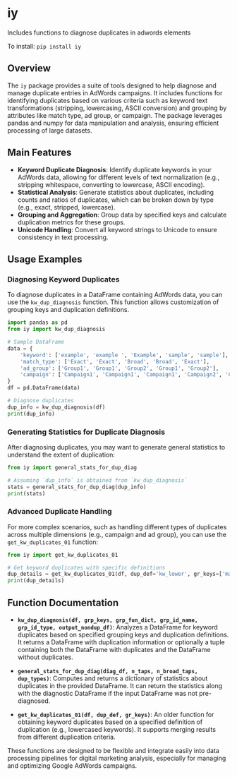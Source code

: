 # iy
Includes functions to diagnose duplicates in adwords elements

To install:	```pip install iy```

## Overview

The `iy` package provides a suite of tools designed to help diagnose and manage duplicate entries in AdWords campaigns. It includes functions for identifying duplicates based on various criteria such as keyword text transformations (stripping, lowercasing, ASCII conversion) and grouping by attributes like match type, ad group, or campaign. The package leverages pandas and numpy for data manipulation and analysis, ensuring efficient processing of large datasets.

## Main Features

- **Keyword Duplicate Diagnosis**: Identify duplicate keywords in your AdWords data, allowing for different levels of text normalization (e.g., stripping whitespace, converting to lowercase, ASCII encoding).
- **Statistical Analysis**: Generate statistics about duplicates, including counts and ratios of duplicates, which can be broken down by type (e.g., exact, stripped, lowercase).
- **Grouping and Aggregation**: Group data by specified keys and calculate duplication metrics for these groups.
- **Unicode Handling**: Convert all keyword strings to Unicode to ensure consistency in text processing.

## Usage Examples

### Diagnosing Keyword Duplicates

To diagnose duplicates in a DataFrame containing AdWords data, you can use the `kw_dup_diagnosis` function. This function allows customization of grouping keys and duplication definitions.

```python
import pandas as pd
from iy import kw_dup_diagnosis

# Sample DataFrame
data = {
    'keyword': ['example', 'example ', 'Example', 'sample', 'sample'],
    'match_type': ['Exact', 'Exact', 'Broad', 'Broad', 'Exact'],
    'ad_group': ['Group1', 'Group1', 'Group2', 'Group1', 'Group2'],
    'campaign': ['Campaign1', 'Campaign1', 'Campaign1', 'Campaign2', 'Campaign2']
}
df = pd.DataFrame(data)

# Diagnose duplicates
dup_info = kw_dup_diagnosis(df)
print(dup_info)
```

### Generating Statistics for Duplicate Diagnosis

After diagnosing duplicates, you may want to generate general statistics to understand the extent of duplication:

```python
from iy import general_stats_for_dup_diag

# Assuming `dup_info` is obtained from `kw_dup_diagnosis`
stats = general_stats_for_dup_diag(dup_info)
print(stats)
```

### Advanced Duplicate Handling

For more complex scenarios, such as handling different types of duplicates across multiple dimensions (e.g., campaign and ad group), you can use the `get_kw_duplicates_01` function:

```python
from iy import get_kw_duplicates_01

# Get keyword duplicates with specific definitions
dup_details = get_kw_duplicates_01(df, dup_def='kw_lower', gr_keys=['match_type', 'ad_group', 'campaign'])
print(dup_details)
```

## Function Documentation

- **`kw_dup_diagnosis(df, grp_keys, grp_fun_dict, grp_id_name, grp_id_type, output_nondup_df)`**: Analyzes a DataFrame for keyword duplicates based on specified grouping keys and duplication definitions. It returns a DataFrame with duplication information or optionally a tuple containing both the DataFrame with duplicates and the DataFrame without duplicates.

- **`general_stats_for_dup_diag(diag_df, n_taps, n_broad_taps, dup_types)`**: Computes and returns a dictionary of statistics about duplicates in the provided DataFrame. It can return the statistics along with the diagnostic DataFrame if the input DataFrame was not pre-diagnosed.

- **`get_kw_duplicates_01(df, dup_def, gr_keys)`**: An older function for obtaining keyword duplicates based on a specified definition of duplication (e.g., lowercased keywords). It supports merging results from different duplication criteria.

These functions are designed to be flexible and integrate easily into data processing pipelines for digital marketing analysis, especially for managing and optimizing Google AdWords campaigns.